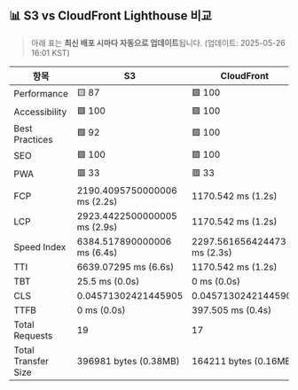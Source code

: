 ## 📊 S3 vs CloudFront Lighthouse 비교
> 아래 표는 **최신 배포 시마다 자동으로 업데이트**됩니다.
> (업데이트: 2025-05-26 16:01 KST)

| 항목 | S3 | CloudFront |
|------|------------------|--------------------|
| Performance | 🟨 87 | 🟩 100 |
| Accessibility | 🟩 100 | 🟩 100 |
| Best Practices | 🟩 92 | 🟩 100 |
| SEO | 🟩 100 | 🟩 100 |
| PWA | 🟥 33 | 🟥 33 |
| FCP | 2190.4095750000006 ms (2.2s) | 1170.542 ms (1.2s) |
| LCP | 2923.4422500000005 ms (2.9s) | 1170.542 ms (1.2s) |
| Speed Index | 6384.517890000006 ms (6.4s) | 2297.561656424473 ms (2.3s) |
| TTI | 6639.07295 ms (6.6s) | 1170.542 ms (1.2s) |
| TBT | 25.5 ms (0.0s) | 0 ms (0.0s) |
| CLS | 0.04571302421445905 | 0.04571302421445905 |
| TTFB | 0 ms (0.0s) | 397.505 ms (0.4s) |
| Total Requests | 19 | 17 |
| Total Transfer Size | 396981 bytes (0.38MB) | 164211 bytes (0.16MB) |
